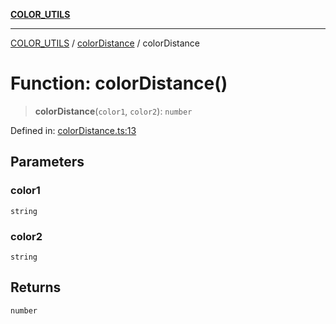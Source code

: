 [**COLOR_UTILS**](../../README.md)

***

[COLOR_UTILS](../../README.md) / [colorDistance](../README.md) / colorDistance

# Function: colorDistance()

> **colorDistance**(`color1`, `color2`): `number`

Defined in: [colorDistance.ts:13](https://github.com/dailker/everyutil/blob/d12555c550c1d59295f536d15822ff0e97aceecb/src/color/colorDistance.ts#L13)

## Parameters

### color1

`string`

### color2

`string`

## Returns

`number`
